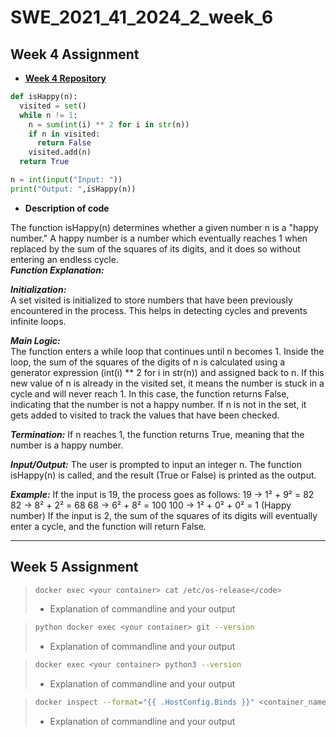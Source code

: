 # SWE_2021_41_2024_2_week_6

## Week 4 Assignment
- [**Week 4 Repository**](https://github.com/ch0rca/SWE_2021_41_2024_2_week_4)
```python
def isHappy(n):
  visited = set()
  while n != 1:
    n = sum(int(i) ** 2 for i in str(n))
    if n in visited:
      return False
    visited.add(n)
  return True

n = int(input("Input: "))
print("Output: ",isHappy(n))
```

- **Description of code**

The function isHappy(n) determines whether a given number n is a "happy number." A happy number is a number which eventually reaches 1 when replaced by the sum of the squares of its digits, and it does so without entering an endless cycle.
<br>
***Function Explanation:***
  
  ***Initialization:***  
    A set visited is initialized to store numbers that have been previously encountered in the process. This helps in detecting cycles and prevents infinite loops.
  
  ***Main Logic:***  
    The function enters a while loop that continues until n becomes 1.
    Inside the loop, the sum of the squares of the digits of n is calculated using a generator expression (int(i) ** 2 for i in str(n)) and assigned back to n.
    If this new value of n is already in the visited set, it means the number is stuck in a cycle and will never reach 1. In this case, the function returns False, indicating that the number is not a happy number.
    If n is not in the set, it gets added to visited to track the values that have been checked.
  
***Termination:***
    If n reaches 1, the function returns True, meaning that the number is a happy number.

***Input/Output:***
    The user is prompted to input an integer n.
    The function isHappy(n) is called, and the result (True or False) is printed as the output.

***Example:***
    If the input is 19, the process goes as follows:
      19 → 1² + 9² = 82
      82 → 8² + 2² = 68
      68 → 6² + 8² = 100
      100 → 1² + 0² + 0² = 1 (Happy number)
      If the input is 2, the sum of the squares of its digits will eventually enter a cycle, and the function will return False.


---

## Week 5 Assignment

>```bash
>docker exec <your container> cat /etc/os-release</code>
>```
> - Explanation of commandline and your output

>```bash
>python docker exec <your container> git --version
>```
> - Explanation of commandline and your output

>```bash
>docker exec <your container> python3 --version
>```
> - Explanation of commandline and your output

>```bash
>docker inspect --format="{{ .HostConfig.Binds }}" <container_name>
>```
> - Explanation of commandline and your output
